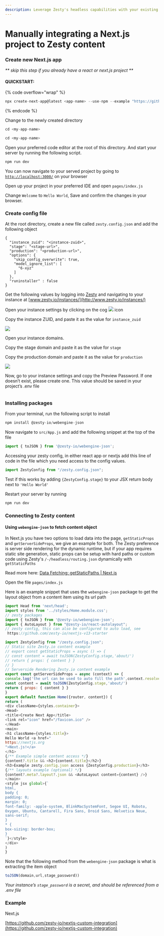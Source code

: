```yaml
---
description: Leverage Zesty's headless capabilities with your existing Next.js project.
---
```


# Manually integrating a Next.js project to Zesty content

### Create new Next.js app <a href="#_y8zaq8fn7ai2" id="_y8zaq8fn7ai2"></a>

_\*\* skip this step if you already have a react or next.js project \*\*_

#### QUICKSTART: <a href="#_jvr6z95b255p" id="_jvr6z95b255p"></a>

{% code overflow="wrap" %}
```javascript
npx create-next-app@latest <app-name> --use-npm --example "https://github.com/vercel/next-learn/tree/master/basics/learn-starter"
```
{% endcode %}

Change to the newly created directory

```javascript
cd <my-app-name>
```

```javascript
cd <my-app-name>
```

Open your preferred code editor at the root of this directory. And start your server by running the following script.

```javascript
npm run dev
```

You can now navigate to your served project by going to [`http://localhost:3000/`](http://localhost:3000/) on your browser

Open up your project in your preferred IDE and open `pages/index.js`

Change `Welcome` to `Hello World`, Save and confirm the changes in your browser.

### Create config file <a href="#_k9y5dupbqfdd" id="_k9y5dupbqfdd"></a>

At the root directory, create a new file called `zesty.config.json` and add the following object

```
{
  "instance_zuid": "<instance-zuid>", 
  "stage": "<stage-url>", 
  "production": "<production-url>",
  "options": {
    "skip_config_overwrite": true,
    "model_ignore_list": [
      "6-xyz" 
    ]
  },
  "runinstaller" : false
}

```



Get the following values by logging into [Zesty](http://zesty.io/) and navigating to your instance at [www.zesty.io/instances/](http://www.zesty.io/instances/)

Open your instance settings by clicking on the cog ![](<../../.gitbook/assets/0 (1).png>) icon

Copy the instance ZUID, and paste it as the value for `instance_zuid`

![](<../../.gitbook/assets/1 (1).gif>)

Open your instance domains.

Copy the stage domain and paste it as the value for `stage`

Copy the production domain and paste it as the value for `production`

![](<../../.gitbook/assets/2 (1).gif>)

Now, go to your instance settings and copy the Preview Password. If one doesn’t exist, please create one. This value should be saved in your project’s .env file

<figure><img src="../../.gitbook/assets/3 (1).gif" alt=""><figcaption></figcaption></figure>

### Installing packages <a href="#_mildc6fk2pz1" id="_mildc6fk2pz1"></a>

From your terminal, run the following script to install

```javascript
npm install @zesty-io/webengine-json
```

Now navigate to `src/App.js` and add the following snippet at the top of the file

```javascript
import { toJSON } from '@zesty-io/webengine-json';
```

Accessing your zesty config, in either react app or nextjs add this line of code in the file which you need access to the config values.

```javascript
import ZestyConfig from "/zesty.config.json";
```

Test if this works by adding `{ZestyConfig.stage}` to your JSX return body next to `'Hello World'`

Restart your server by running

```javascript
npm run dev
```

### Connecting to Zesty content <a href="#_i3qfkxir22n0" id="_i3qfkxir22n0"></a>

#### Using `webengine-json` to fetch content object <a href="#_uw4g2f2zxkm2" id="_uw4g2f2zxkm2"></a>

In Next.js you have two options to load data into the page, `getStaticProps` and `getServerSideProps`, we give an example for both. The Zesty preference is server side rendering for the dynamic runtime, but if your app requires static site generation, static props can be setup with hard paths or custom code using Zesty's `/-/headless/routing.json` dynamically with `getStaticPaths`

Read more here: [Data Fetching: getStaticPaths | Next.js](https://nextjs.org/docs/pages/building-your-application/data-fetching/get-static-paths)

Open the file `pages/index.js`

Here is an example snippet that uses the `webengine-json` package to get the layout object from a content item using its url path

```javascript
import Head from 'next/head';
import styles from '../styles/Home.module.css';
// zesty packages
import { toJSON } from '@zesty-io/webengine-json';
import { AutoLayout } from "@zesty-io/react-autolayout";
// zesty config, this can also be configured to auto load, see
 https://github.com/zesty-io/nextjs-v13-starter

import ZestyConfig from "/zesty.config.json";
// Static site Zesty.io content example
// export const getStaticProps = async () => {
// const content = await toJSON(ZestyConfig.stage,'about/')
// return { props: { content } }
// }
// Serverside Rendering Zesty.io content example
export const getServerSideProps = async (context) => {
console.log('the url can be used to auto fill the path',context.resolvedUrl)
const content = await toJSON(ZestyConfig.stage,'about/')
return { props: { content } }
}
export default function Home({router, content}) {
return (
<div className={styles.container}>
<Head>
<title>Create Next App</title>
<link rel="icon" href="/favicon.ico" />
</Head>
<main>
<h1 className={styles.title}>
Hello World <a href="
https://nextjs.org
">Next.js!</a>
</h1>
{/** Example simple content access */}
{content?.title && <h2>{content.title}</h2>}
<h3>Example zesty.config.json access {ZestyConfig.production}</h3>
{/** layouts example (optional) */}
{content?.meta?.layout?.json && <AutoLayout content={content} />}
</main>
<style jsx global>{`
html,
body {
padding: 0;
margin: 0;
font-family: -apple-system, BlinkMacSystemFont, Segoe UI, Roboto,
Oxygen, Ubuntu, Cantarell, Fira Sans, Droid Sans, Helvetica Neue,
sans-serif;
}
* {
box-sizing: border-box;
}
`}</style>
</div>
)
}
```

Note that the following method from the `webengine-json` package is what is extracting the item object

```javascript
toJSON(domain,url,stage_password))
```

_Your instance’s `stage_password` is a secret, and should be referenced from a .env file_

### Example <a href="#_2zhuyvqdk4x6" id="_2zhuyvqdk4x6"></a>

Next.js

[https://github.com/zesty-io/nextjs-custom-integration](https://github.com/zesty-io/nextjs-custom-integration)
